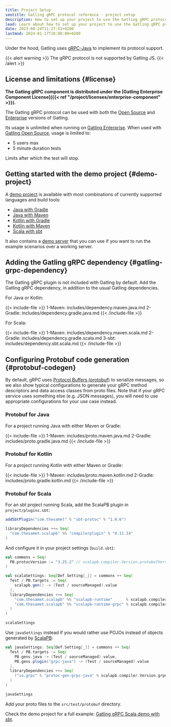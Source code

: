 ```yaml
---
title: Project Setup
seotitle: Gatling gRPC protocol reference - project setup
description: How to set up your project to use the Gatling gRPC protocol
lead: Learn about how to set up your project to use the Gatling gRPC protocol
date: 2023-08-24T11:27:53+0200
lastmod: 2024-01-17T10:00:00+0200
---
```


Under the hood, Gatling uses [gRPC-Java](https://grpc.io/docs/languages/java/) to implement its protocol support.

{{< alert warning >}}
The gRPC protocol is not supported by Gatling JS.
{{< /alert >}}

## License and limitations {#license}

**The Gatling gRPC component is distributed under the
[Gatling Enterprise Component License]({{< ref "/project/licenses/enterprise-component" >}}).**

The Gatling gRPC protocol can be used with both the [Open Source](https://gatling.io/products/) and
[Enterprise](https://gatling.io/products/) versions of Gatling.

Its usage is unlimited when running on [Gatling Enterprise](https://gatling.io/products/). When used with
[Gatling Open Source](https://gatling.io/products/), usage is limited to:

- 5 users max
- 5 minute duration tests

Limits after which the test will stop.

## Getting started with the demo project {#demo-project}

A [demo project](https://github.com/gatling/gatling-grpc-demo) is available with most combinations of currently
supported languages and build tools:

- [Java with Gradle](https://github.com/gatling/gatling-grpc-demo/tree/main/java/gradle)
- [Java with Maven](https://github.com/gatling/gatling-grpc-demo/tree/main/java/maven)
- [Kotlin with Gradle](https://github.com/gatling/gatling-grpc-demo/tree/main/kotlin/gradle)
- [Kotlin with Maven](https://github.com/gatling/gatling-grpc-demo/tree/main/kotlin/maven)
- [Scala with sbt](https://github.com/gatling/gatling-grpc-demo/tree/main/scala/sbt)

It also contains a [demo server](https://github.com/gatling/gatling-grpc-demo/tree/main/server) that you can use if
you want to run the example scenarios over a working server.

## Adding the Gatling gRPC dependency {#gatling-grpc-dependency}

The Gatling gRPC plugin is not included with Gatling by default. Add the Gatling gRPC dependency, in addition to the
usual Gatling dependencies.

For Java or Kotlin:

{{< include-file >}}
1-Maven: includes/dependency.maven.java.md
2-Gradle: includes/dependency.gradle.java.md
{{< /include-file >}}

For Scala:

{{< include-file >}}
1-Maven: includes/dependency.maven.scala.md
2-Gradle: includes/dependency.gradle.scala.md
3-sbt: includes/dependency.sbt.scala.md
{{< /include-file >}}

## Configuring Protobuf code generation {#protobuf-codegen}

By default, gRPC uses [Protocol Buffers (protobuf)](https://grpc.io/docs/what-is-grpc/introduction/#working-with-protocol-buffers)
to serialize messages, so we also show typical configurations to generate your gRPC method descriptors and data access
classes from proto files. Note that if your gRPC service uses something else (e.g. JSON messages), you will need to use
appropriate configurations for your use case instead.

### Protobuf for Java

For a project running Java with either Maven or Gradle: 

{{< include-file >}}
1-Maven: includes/proto.maven.java.md
2-Gradle: includes/proto.gradle.java.md
{{< /include-file >}}

### Protobuf for Kotlin

For a project running Kotlin with either Maven or Gradle:

{{< include-file >}}
1-Maven: includes/proto.maven.kotlin.md
2-Gradle: includes/proto.gradle.kotlin.md
{{< /include-file >}}

### Protobuf for Scala

For an sbt project running Scala, add the ScalaPB plugin in `project/plugins.sbt`:

```scala
addSbtPlugin("com.thesamet" % "sbt-protoc" % "1.0.6")

libraryDependencies ++= Seq(
  "com.thesamet.scalapb" %% "compilerplugin" % "0.11.14"
)
```

And configure it in your project settings (`build.sbt`):

```scala
val commons = Seq(
  PB.protocVersion := "3.25.2" // scalapb.compiler.Version.protobufVersion may point to an older version
)

val scalaSettings: Seq[Def.Setting[_]] = commons ++ Seq(
  Test / PB.targets := Seq(
    scalapb.gen() -> (Test / sourceManaged).value
  ),
  libraryDependencies ++= Seq(
    "com.thesamet.scalapb" %% "scalapb-runtime"      % scalapb.compiler.Version.scalapbVersion % "protobuf",
    "com.thesamet.scalapb" %% "scalapb-runtime-grpc" % scalapb.compiler.Version.scalapbVersion % "test"
  )
)

scalaSettings
```

Use `javaSettings` instead if you would rather use POJOs instead of objects generated by [ScalaPB](https://scalapb.github.io/):

```scala
val javaSettings: Seq[Def.Setting[_]] = commons ++ Seq(
  Test / PB.targets := Seq(
    PB.gens.java -> (Test / sourceManaged).value,
    PB.gens.plugin("grpc-java") -> (Test / sourceManaged).value
  ),
  libraryDependencies ++= Seq(
    ("io.grpc" % "protoc-gen-grpc-java" % scalapb.compiler.Version.grpcJavaVersion).asProtocPlugin()
  )
)

javaSettings
```

Add your proto files to the `src/test/protobuf` directory.

Check the demo project for a full example:
[Gatling gRPC Scala demo with sbt](https://github.com/gatling/gatling-grpc-demo/tree/main/scala/sbt).
